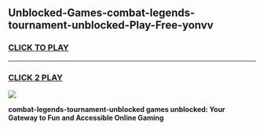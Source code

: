 
## Unblocked-Games-combat-legends-tournament-unblocked-Play-Free-yonvv
<h3>
<a href="https://premium76.site?title=combat-legends-tournament-unblocked&ref=23A">CLICK TO PLAY</a></h3>
<hr>

<h3>
<a href="https://premium76.site?title=combat-legends-tournament-unblocked&ref=23A">CLICK 2 PLAY</a>
  
</h3>

<a href="https://premium76.site?title=combat-legends-tournament-unblocked&ref=23A"><img src="https://clearcache.store/games.png"></a>


**combat-legends-tournament-unblocked games unblocked: Your Gateway to Fun and Accessible Online Gaming**
